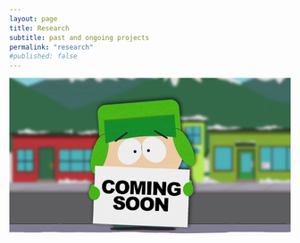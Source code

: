 ```yaml
---
layout: page
title: Research
subtitle: past and ongoing projects
permalink: "research"
#published: false
---
```

![](assets/img/ComingSoon_Kyle.jpg)
